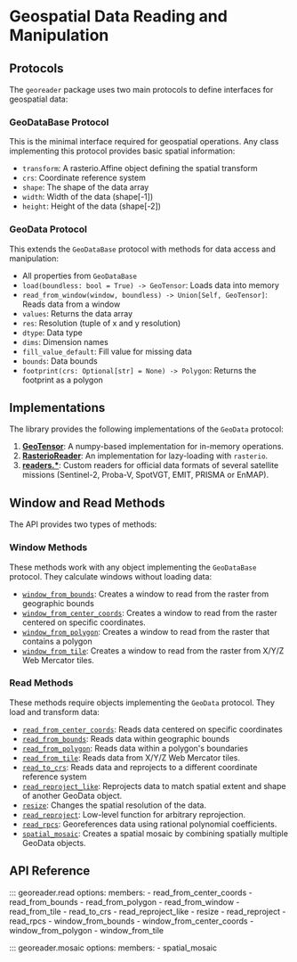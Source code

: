 # Geospatial Data Reading and Manipulation

## Protocols

The `georeader` package uses two main protocols to define interfaces for geospatial data:

### GeoDataBase Protocol

This is the minimal interface required for geospatial operations. Any class implementing this protocol provides basic spatial information:

- `transform`: A rasterio.Affine object defining the spatial transform
- `crs`: Coordinate reference system
- `shape`: The shape of the data array
- `width`: Width of the data (shape[-1])
- `height`: Height of the data (shape[-2])

### GeoData Protocol

This extends the `GeoDataBase` protocol with methods for data access and manipulation:

- All properties from `GeoDataBase`
- `load(boundless: bool = True) -> GeoTensor`: Loads data into memory
- `read_from_window(window, boundless) -> Union[Self, GeoTensor]`: Reads data from a window
- `values`: Returns the data array
- `res`: Resolution (tuple of x and y resolution)
- `dtype`: Data type
- `dims`: Dimension names
- `fill_value_default`: Fill value for missing data
- `bounds`: Data bounds
- `footprint(crs: Optional[str] = None) -> Polygon`: Returns the footprint as a polygon

## Implementations

The library provides the following implementations of the `GeoData` protocol:

1. **[GeoTensor](../modules/geotensor_module.md)**: A numpy-based implementation for in-memory operations.
2. **[RasterioReader](../modules/rasterio_reader.md)**: An implementation for lazy-loading with `rasterio`.
3. **[readers.*](../modules/readers_module.md)**: Custom readers for official data formats of several satellite missions (Sentinel-2, Proba-V, SpotVGT, EMIT, PRISMA or EnMAP).

## Window and Read Methods

The API provides two types of methods:

### Window Methods

These methods work with any object implementing the `GeoDataBase` protocol. They calculate windows without loading data:

- [`window_from_bounds`](#window_from_bounds): Creates a window to read from the raster from geographic bounds
- [`window_from_center_coords`](#window_from_center_coords): Creates a window  to read from the raster  centered on specific coordinates.
- [`window_from_polygon`](#window_from_polygon): Creates a window  to read from the raster that contains a polygon
- [`window_from_tile`](#window_from_tile): Creates a window  to read from the raster from X/Y/Z Web Mercator tiles.

### Read Methods

These methods require objects implementing the `GeoData` protocol. They load and transform data:

- [`read_from_center_coords`](#read_from_center_coords): Reads data centered on specific coordinates
- [`read_from_bounds`](#read_from_bounds): Reads data within geographic bounds
- [`read_from_polygon`](#read_from_polygon): Reads data within a polygon's boundaries
- [`read_from_tile`](#read_from_tile): Reads data from X/Y/Z Web Mercator tiles.
- [`read_to_crs`](#read_to_crs): Reads data and reprojects to a different coordinate reference system
- [`read_reproject_like`](#read_reproject_like): Reprojects data to match spatial extent and shape of another GeoData object.
- [`resize`](#resize): Changes the spatial resolution of the data.
- [`read_reproject`](#read_reproject): Low-level function for arbitrary reprojection.
- [`read_rpcs`](#read_rpcs): Georeferences data using rational polynomial coefficients.
- [`spatial_mosaic`](#spatial_mosaic): Creates a spatial mosaic by combining spatially multiple GeoData objects.

## API Reference

::: georeader.read
    options:
      members:
        - read_from_center_coords
        - read_from_bounds
        - read_from_polygon
        - read_from_window
        - read_from_tile
        - read_to_crs
        - read_reproject_like
        - resize
        - read_reproject
        - read_rpcs
        - window_from_bounds
        - window_from_center_coords
        - window_from_polygon
        - window_from_tile

::: georeader.mosaic
    options:
      members:
        - spatial_mosaic
    